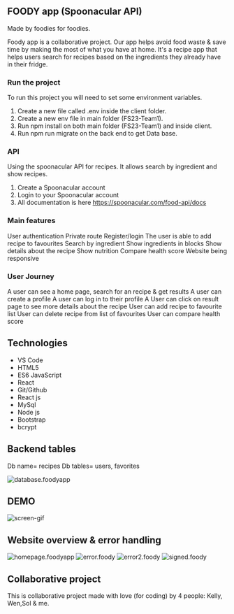 ## FOODY app (Spoonacular API)

Made by foodies for foodies.

Foody app is a collaborative project.
Our app helps avoid food waste & save time by making the most of what you have at home. It's a recipe app that helps users search for recipes based on the ingredients they already have in their fridge.

### Run the project

To run this project you will need to set some environment variables.

1. Create a new file called .env inside the client folder.
2. Create a new env file in main folder (FS23-Team1).
3. Run npm install on both main folder (FS23-Team1) and inside client.
4. Run npm run migrate on the back end to get Data base.

### API

Using the spoonacular API for recipes. It allows search by ingredient and show recipes.

1. Create a Spoonacular account
2. Login to your Spoonacular account
3. All documentation is here https://spoonacular.com/food-api/docs

### Main features

User authentication
Private route
Register/login
The user is able to add recipe to favourites
Search by ingredient
Show ingredients in blocks
Show details about the recipe
Show nutrition
Compare health score
Website being responsive

### User Journey

A user can see a home page, search for an recipe & get results
A user can create a profile
A user can log in to their profile
A User can click on result page to see more details about the recipe
User can add recipe to favourite list
User can delete recipe from list of favourites
User can compare health score

## Technologies

- VS Code </br>
- HTML5
- ES6 JavaScript </br>
- React </br>
- Git/Github
- React js
- MySql
- Node js
- Bootstrap
- bcrypt

## Backend tables

Db name= recipes
Db tables= users, favorites

![database.foodyapp](./public/database.png)

## DEMO

![screen-gif](./public/demo.gif)

## Website overview & error handling

![homepage.foodyapp](./public/homepage.png)
![error.foody](./public/error1.png)
![error2.foody](./public/error3.png)
![signed.foody](./public/signedin.png)

## Collaborative project

This is collaborative project made with love (for coding) by 4 people:
Kelly, Wen,Sol & me.
